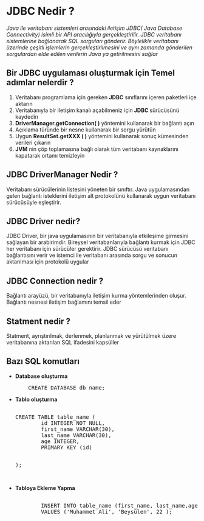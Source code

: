 <h1> JDBC Nedir ? </h1>
<i>
<p> Java ile veritabanı sistemleri arasındaki iletişim JDBC( Java Database Connectivity) isimli bir API aracılığıyla gerçekleştirilir. JDBC veritabanı sistemlerine bağlanarak SQL sorguları gönderir. Böylelikle veritabanı üzerinde çeşitli işlemlerin gerçekleştirilmesini ve aynı zamanda gönderilen sorgulardan elde edilen verilerin Java ya getirilmesini sağlar
</i>




<h2>Bir JDBC uygulaması oluşturmak için Temel adımlar nelerdir ?  </h2>

<ol>
<li> Veritabanı programlama için gereken <b>JDBC</b> sınıflarını içeren paketleri içe aktarın  </li>
<li> Veritabanıyla bir iletişim kanalı açabilmeniz için<b> JDBC </b>sürücüsünü kaydedin  </li>
<li><b> DriverManager.getConnection( )</b> yöntemini kullanarak bir bağlantı açın  </li>
<li> Açıklama türünde bir nesne kullanarak bir sorgu yürütün  </li>
<li> Uygun <b> ResultSet.getXXX ( )</b> yöntemini kullanarak sonuç kümesinden verileri çıkarın  </li>
<li><b> JVM</b> nin çöp toplamasına bağlı olarak tüm veritabanı kaynaklarını kapatarak ortamı temizleyin  </li>

</ol>




<h2>JDBC DriverManager Nedir ? </h2>
<p>Veritabanı sürücülerinin listesini yöneten bir sınıftır. Java uygulamasından gelen bağlantı isteklerini iletişim alt protokolünü kullanarak uygun veritabanı sürücüsüyle eşleştirir.

<h2>JDBC Driver nedir?  </h2>
<p>JDBC  Driver, bir java uygulamasının bir veritabanıyla etkileşime girmesini sağlayan bir arabirimdir. Bireysel veritabanlarıyla bağlantı kurmak için JDBC her veritabanı için sürücüler gerektirir. JDBC sürücüsü veritabanı bağlantısını verir ve istemci ile veritabanı arasında sorgu ve sonucun aktarılması için protokolü uygular
<h2>JDBC Connection nedir ?  </h2>
<p>Bağlantı arayüzü, bir veritabanıyla iletişim kurma yöntemlerinden oluşur. Bağlantı nesnesi iletişim bağlamını temsil eder

<h2>Statment nedir ?   </h2>
<p>Statment, ayrıştırılmak, derlenmek, planlanmak ve yürütülmek üzere veritabanına aktarılan SQL ifadesini kapsüller


<h2>Bazı SQL komutları</h2>


<ul>
<li><b>Database oluşturma   </b><pre>    CREATE DATABASE db_name;   </li> 
<li> <b> Tablo oluşturma   </b><pre> 
CREATE TABLE table_name (
        id INTEGER NOT NULL,
        first_name VARCHAR(30),
        last_name VARCHAR(30),
        age INTEGER,
        PRIMARY KEY (id)

);

</pre>
                      </li> 
<li> <b>Tabloya Ekleme Yapma  </b> <pre> 
        INSERT INTO table_name (first_name, last_name,age) 
        VALUES ('Muhammet Ali', 'Beysülen', 22 );

  </li> 


</ul>



